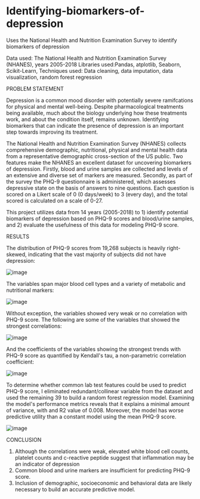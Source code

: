 # Identifying-biomarkers-of-depression
Uses the National Health and Nutrition Examination Survey to identify biomarkers of depression

Data used: The National Health and Nutrition Examination Survey (NHANES), years 2005-2018
Libraries used:Pandas, atplotlib, Seaborn, Scikit-Learn,
Techniques used: Data cleaning, data imputation, data visualization, random forest regression

PROBLEM STATEMENT

  Depression is a common mood disorder with potentially severe ramifcations for physical and mental well-being. Despite pharmacological treatments being available, much about the biology underlying how these treatments work, and about the condition itself, remains unknown. Identifying biomarkers that can indicate the presence of depression is an important step towards improving its treatment. 

The National Health and Nutrition Examination Survey (NHANES) collects comprehensive demographic, nutritional, physical and mental health data from a representative demographic cross-section of the US public. Two features make the NHANES an excellent dataset for uncovering biomarkers of depression.  Firstly, blood and urine samples are collected and levels of an extensive and diverse set of markers are measured. Secondly, as part of the survey the PHQ-9 questionnaire is administered, which assesses depressive state on the basis of answers to nine questions. Each question is scored on a Likert scale of 0 (0 days/week) to 3 (every day), and the total scored is calculated on a scale of 0-27. 

This project utilizes data from 14 years (2005-2018) to 1) identify potential biomarkers of depression based on PHQ-9 scores and blood/urine samples, and 2) evaluate the usefulness of this data for modeling PHQ-9 score.


RESULTS

The distribution of PHQ-9 scores from 19,268 subjects is heavily right-skewed, indicating that the vast majority of subjects did not have depression:

![image](https://user-images.githubusercontent.com/89553765/219124972-a907fbb3-e2f1-448b-a60a-3fa70a9bddf0.png)

The variables span major blood cell types and a variety of metabolic and nutritional markers:

![image](https://user-images.githubusercontent.com/89553765/220649139-8a5b0ac2-8a0f-4e30-a0a1-af2db1c1126d.png)

Without exception, the variables showed very weak or no correlation with PHQ-9 score. The following are some of the variables that showed the strongest correlations:

![image](https://user-images.githubusercontent.com/89553765/220647284-92d187fb-2134-4b50-ae74-e8d32a50c1bc.png)

And the coefficients of the variables showing the strongest trends with PHQ-9 score as quantified by Kendall's tau, a non-parametric  correlation coefficient: 


![image](https://user-images.githubusercontent.com/89553765/221046591-2f711eaa-03ad-428d-a066-d43ead168b9d.png)


To determine whether common lab test features could be used to predict PHQ-9 score, I eliminated redundant/collinear variable from the dataset and used the remaining 39 to build a random forest regression model. Examining the model's performance metrics reveals that it explains a minimal amount of variance, with and R2 value of 0.008. Moreover, the model has worse predictive utility than a constant model using the mean PHQ-9 score.

![image](https://user-images.githubusercontent.com/89553765/220473796-eca2d3a9-5056-4cfb-9dbd-e6822aa5eac5.png)


CONCLUSION

1) Although the correlations were weak, elevated white blood cell counts, platelet counts and c-reactive peptide suggest that inflammation may be an indicator of depression
2) Common blood and urine markers are insufficient for predicting PHQ-9 score. 
3) Inclusion of demographic, socioeconomic and behavioral data are likely necessary to build an accurate predictive model.


